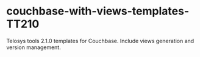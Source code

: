 couchbase-with-views-templates-TT210
====================================

Telosys tools 2.1.0 templates for Couchbase. Include views generation and version management.
